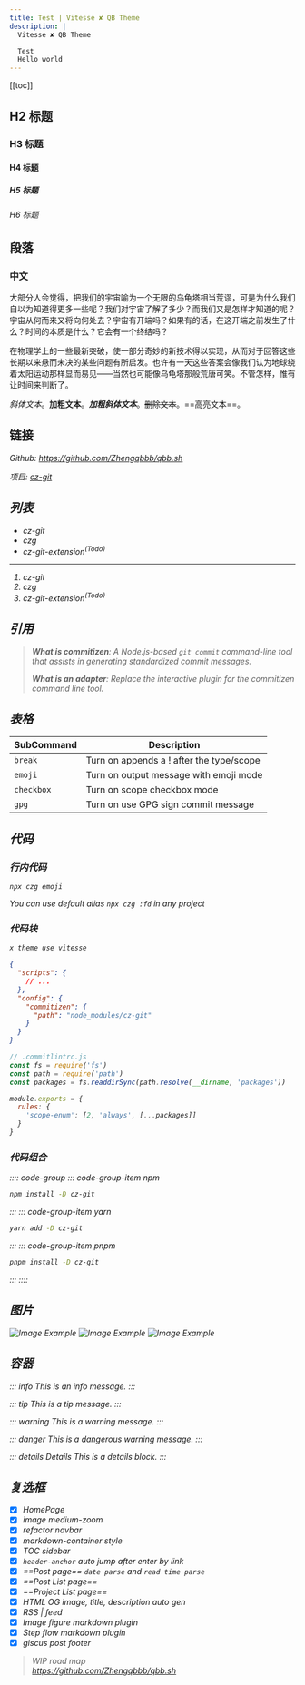 ```yaml
---
title: Test | Vitesse ✘ QB Theme
description: |
  Vitesse ✘ QB Theme

  Test
  Hello world
---
```


[[toc]]

## H2 标题

### H3 标题

#### H4 标题

##### H5 标题

###### H6 标题

## 段落

### 中文

大部分人会觉得，把我们的宇宙喻为一个无限的乌龟塔相当荒谬，可是为什么我们自以为知道得更多一些呢？我们对宇宙了解了多少？而我们又是怎样才知道的呢？宇宙从何而来又将向何处去？宇宙有开端吗？如果有的话，在这开端之前发生了什么？时间的本质是什么？它会有一个终结吗？

在物理学上的一些最新突破，使一部分奇妙的新技术得以实现，从而对于回答这些长期以来悬而未决的某些问题有所启发。也许有一天这些答案会像我们认为地球绕着太阳运动那样显而易见——当然也可能像乌龟塔那般荒唐可笑。不管怎样，惟有让时间来判断了。

*斜体文本*。**加粗文本**。***加粗斜体文本***。~~删除文本~~。==高亮文本==。

## 链接

<i class="i-carbon:logo-github"/> Github: https://github.com/Zhengqbbb/qbb.sh

<i class="i-bxs:terminal"/> 项目: [cz-git](https://cz-git.qbb.sh)


## 列表

- cz-git
- czg
- cz-git-extension<sup>(Todo)</sup>

---

1. cz-git
2. czg
3. cz-git-extension<sup>(Todo)</sup>

## 引用

> **What is commitizen**: A Node.js-based `git commit` command-line tool that assists in generating standardized commit messages.
>
> **What is an adapter**: Replace the interactive plugin for the commitizen command line tool.

## 表格

| SubCommand | Description |
| ---------- | ----------- |
| `break`    | Turn on appends a ! after the type/scope |
| `emoji`    | Turn on output message with emoji mode   |
| `checkbox` | Turn on scope checkbox mode              |
| `gpg`      | Turn on use GPG sign commit message      |

## 代码

### 行内代码

`npx czg emoji`

You can use default alias `npx czg :fd` in any project

### 代码块

```sh
x theme use vitesse
```

```json
{
  "scripts": {
    // ...
  },
  "config": {
    "commitizen": {
      "path": "node_modules/cz-git"
    }
  }
}
```

```js
// .commitlintrc.js
const fs = require('fs')
const path = require('path')
const packages = fs.readdirSync(path.resolve(__dirname, 'packages'))

module.exports = {
  rules: {
    'scope-enum': [2, 'always', [...packages]]
  }
}
```

### 代码组合

:::: code-group
::: code-group-item npm

```sh
npm install -D cz-git
```

:::
::: code-group-item yarn

```sh
yarn add -D cz-git
```

:::
::: code-group-item pnpm

```sh
pnpm install -D cz-git
```

:::
::::

## 图片

![Image Example](/image/vitesse.webp) <!-- <size="240"> -->
![Image Example](/image/vitesse.webp) <!-- <size="400"> <class="m-auto"> <!> <desc="营地 by [@Finca Los Vientos](https://reurl.cc/28aQr4) • 2021年8月"> -->
![Image Example](/image/vitesse.webp) <!-- <desc="营地 by [@Finca Los Vientos](https://reurl.cc/28aQr4) • 2021年8月"> -->

## 容器

<!--
::: tip <i class="i-uil:lightbulb-alt" /> Tip: custom title
This is an info message and custom title.
:::
-->

::: info
This is an info message.
:::

::: tip
This is a tip message.
:::

::: warning
This is a warning message.
:::

::: danger
This is a dangerous warning message.
:::

::: details Details
This is a details block.
:::

## 复选框

- [x] HomePage
- [x] image medium-zoom
- [x] refactor navbar
- [x] markdown-container style
- [x] TOC sidebar
- [x] `header-anchor` auto jump after enter by link
- [x] ==Post page== `date parse` and `read time parse`
- [x] ==Post List page==
- [x] ==Project List page==
- [x] HTML OG image, title, description auto gen
- [x] RSS | feed
- [x] Image figure markdown plugin
- [x] Step flow markdown plugin
- [x] giscus post footer

> WIP road map <br>
> https://github.com/Zhengqbbb/qbb.sh
